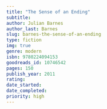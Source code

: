 ```yaml
---
title: "The Sense of an Ending"
subtitle: 
author: Julian Barnes
author_last: Barnes
slug: barnes-the-sense-of-an-ending
type: fiction
img: true
genre: modern
isbn: 9780224094153
goodreads_id: 10746542
pages: 150
publish_year: 2011
rating: 
date_started:
date_completed:
priority: high
---
```

